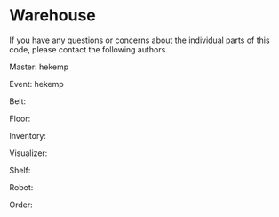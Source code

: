 # Warehouse

If you have any questions or concerns about the individual parts of this code, please contact the following authors.

Master: hekemp

Event: hekemp

Belt:

Floor:

Inventory:

Visualizer:

Shelf:

Robot:

Order:
